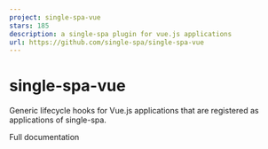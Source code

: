 ```yaml
---
project: single-spa-vue
stars: 185
description: a single-spa plugin for vue.js applications
url: https://github.com/single-spa/single-spa-vue
---
```


single-spa-vue
==============

Generic lifecycle hooks for Vue.js applications that are registered as applications of single-spa.

Full documentation
